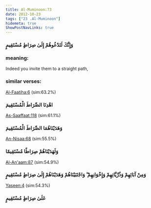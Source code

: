 ```yaml
---
title: Al-Muminoon:73
date: 2012-10-23
tags: ["23 .Al-Muminoon"]
hidemeta: true 
ShowPostNavLinks: true 
---
```

### وَإِنَّكَ لَتَدْعُوهُمْ إِلَىٰ صِرَاطٍ مُسْتَقِيمٍ
### meaning: 
Indeed you invite them to a straight path,
### similar verses: 

[Al-Faatiha:6](/1/6) (sim:63.2%)

### اهْدِنَا الصِّرَاطَ الْمُسْتَقِيمَ

[As-Saaffaat:118](/37/118) (sim:61.1%)

### وَهَدَيْنَاهُمَا الصِّرَاطَ الْمُسْتَقِيمَ

[An-Nisaa:68](/4/68) (sim:55.5%)

### وَلَهَدَيْنَاهُمْ صِرَاطًا مُسْتَقِيمًا

[Al-An'aam:87](/6/87) (sim:54.9%)

### وَمِنْ آبَائِهِمْ وَذُرِّيَّاتِهِمْ وَإِخْوَانِهِمْ ۖ وَاجْتَبَيْنَاهُمْ وَهَدَيْنَاهُمْ إِلَىٰ صِرَاطٍ مُسْتَقِيمٍ

[Yaseen:4](/36/4) (sim:54.3%)

### عَلَىٰ صِرَاطٍ مُسْتَقِيمٍ
